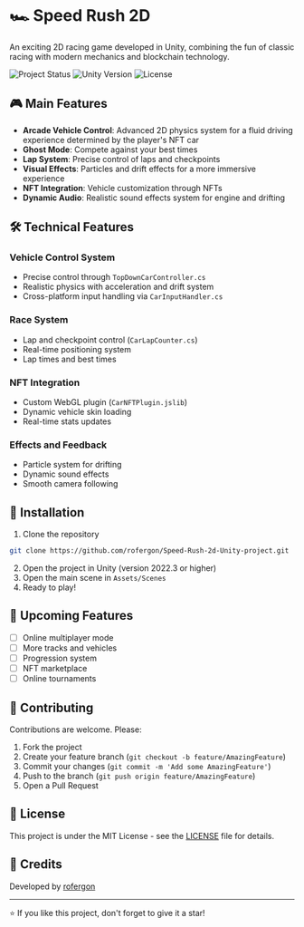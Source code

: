 # 🏎️ Speed Rush 2D
An exciting 2D racing game developed in Unity, combining the fun of classic racing with modern mechanics and blockchain technology.

![Project Status](https://img.shields.io/badge/Status-In%20Development-green)
![Unity Version](https://img.shields.io/badge/Unity-2022.3%2B-blue)
![License](https://img.shields.io/badge/License-MIT-yellow)

## 🎮 Main Features

- **Arcade Vehicle Control**: Advanced 2D physics system for a fluid driving experience determined by the player's NFT car
- **Ghost Mode**: Compete against your best times
- **Lap System**: Precise control of laps and checkpoints
- **Visual Effects**: Particles and drift effects for a more immersive experience
- **NFT Integration**: Vehicle customization through NFTs
- **Dynamic Audio**: Realistic sound effects system for engine and drifting

## 🛠️ Technical Features

### Vehicle Control System
- Precise control through `TopDownCarController.cs`
- Realistic physics with acceleration and drift system
- Cross-platform input handling via `CarInputHandler.cs`

### Race System
- Lap and checkpoint control (`CarLapCounter.cs`)
- Real-time positioning system
- Lap times and best times

### NFT Integration
- Custom WebGL plugin (`CarNFTPlugin.jslib`)
- Dynamic vehicle skin loading
- Real-time stats updates

### Effects and Feedback
- Particle system for drifting
- Dynamic sound effects
- Smooth camera following

## 🚀 Installation

1. Clone the repository
```bash
git clone https://github.com/rofergon/Speed-Rush-2d-Unity-project.git
```

2. Open the project in Unity (version 2022.3 or higher)
3. Open the main scene in `Assets/Scenes`
4. Ready to play!

## 🎯 Upcoming Features

- [ ] Online multiplayer mode
- [ ] More tracks and vehicles
- [ ] Progression system
- [ ] NFT marketplace
- [ ] Online tournaments

## 🤝 Contributing

Contributions are welcome. Please:

1. Fork the project
2. Create your feature branch (`git checkout -b feature/AmazingFeature`)
3. Commit your changes (`git commit -m 'Add some AmazingFeature'`)
4. Push to the branch (`git push origin feature/AmazingFeature`)
5. Open a Pull Request

## 📝 License

This project is under the MIT License - see the [LICENSE](LICENSE) file for details.

## 👥 Credits

Developed by [rofergon](https://github.com/rofergon)

---
⭐ If you like this project, don't forget to give it a star! 